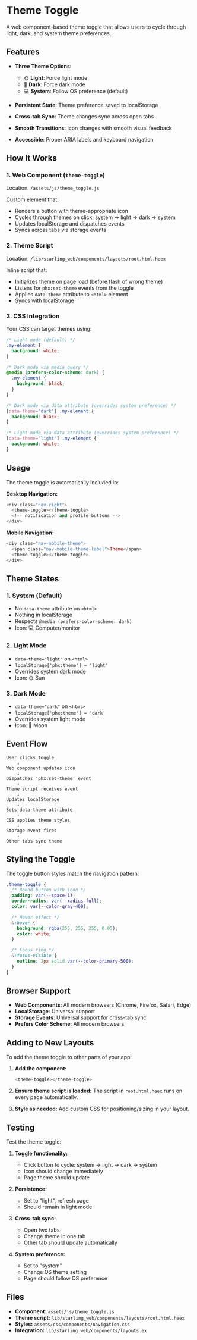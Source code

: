 # Theme Toggle

A web component-based theme toggle that allows users to cycle through light, dark, and system theme preferences.

## Features

- **Three Theme Options:**
  - 🌞 **Light**: Force light mode
  - 🌙 **Dark**: Force dark mode
  - 💻 **System**: Follow OS preference (default)

- **Persistent State**: Theme preference saved to localStorage
- **Cross-tab Sync**: Theme changes sync across open tabs
- **Smooth Transitions**: Icon changes with smooth visual feedback
- **Accessible**: Proper ARIA labels and keyboard navigation

## How It Works

### 1. Web Component (`theme-toggle`)

Location: `/assets/js/theme_toggle.js`

Custom element that:
- Renders a button with theme-appropriate icon
- Cycles through themes on click: system → light → dark → system
- Updates localStorage and dispatches events
- Syncs across tabs via storage events

### 2. Theme Script

Location: `/lib/starling_web/components/layouts/root.html.heex`

Inline script that:
- Initializes theme on page load (before flash of wrong theme)
- Listens for `phx:set-theme` events from the toggle
- Applies `data-theme` attribute to `<html>` element
- Syncs with localStorage

### 3. CSS Integration

Your CSS can target themes using:

```css
/* Light mode (default) */
.my-element {
  background: white;
}

/* Dark mode via media query */
@media (prefers-color-scheme: dark) {
  .my-element {
    background: black;
  }
}

/* Dark mode via data attribute (overrides system preference) */
[data-theme="dark"] .my-element {
  background: black;
}

/* Light mode via data attribute (overrides system preference) */
[data-theme="light"] .my-element {
  background: white;
}
```

## Usage

The theme toggle is automatically included in:

**Desktop Navigation:**
```heex
<div class="nav-right">
  <theme-toggle></theme-toggle>
  <!-- notification and profile buttons -->
</div>
```

**Mobile Navigation:**
```heex
<div class="nav-mobile-theme">
  <span class="nav-mobile-theme-label">Theme</span>
  <theme-toggle></theme-toggle>
</div>
```

## Theme States

### 1. System (Default)
- No `data-theme` attribute on `<html>`
- Nothing in localStorage
- Respects `@media (prefers-color-scheme: dark)`
- Icon: 💻 Computer/monitor

### 2. Light Mode
- `data-theme="light"` on `<html>`
- `localStorage['phx:theme'] = 'light'`
- Overrides system dark mode
- Icon: 🌞 Sun

### 3. Dark Mode
- `data-theme="dark"` on `<html>`
- `localStorage['phx:theme'] = 'dark'`
- Overrides system light mode
- Icon: 🌙 Moon

## Event Flow

```
User clicks toggle
    ↓
Web component updates icon
    ↓
Dispatches 'phx:set-theme' event
    ↓
Theme script receives event
    ↓
Updates localStorage
    ↓
Sets data-theme attribute
    ↓
CSS applies theme styles
    ↓
Storage event fires
    ↓
Other tabs sync theme
```

## Styling the Toggle

The toggle button styles match the navigation pattern:

```css
.theme-toggle {
  /* Round button with icon */
  padding: var(--space-1);
  border-radius: var(--radius-full);
  color: var(--color-gray-400);

  /* Hover effect */
  &:hover {
    background: rgba(255, 255, 255, 0.05);
    color: white;
  }

  /* Focus ring */
  &:focus-visible {
    outline: 2px solid var(--color-primary-500);
  }
}
```

## Browser Support

- **Web Components**: All modern browsers (Chrome, Firefox, Safari, Edge)
- **LocalStorage**: Universal support
- **Storage Events**: Universal support for cross-tab sync
- **Prefers Color Scheme**: All modern browsers

## Adding to New Layouts

To add the theme toggle to other parts of your app:

1. **Add the component:**
   ```heex
   <theme-toggle></theme-toggle>
   ```

2. **Ensure theme script is loaded:**
   The script in `root.html.heex` runs on every page automatically.

3. **Style as needed:**
   Add custom CSS for positioning/sizing in your layout.

## Testing

Test the theme toggle:

1. **Toggle functionality:**
   - Click button to cycle: system → light → dark → system
   - Icon should change immediately
   - Page theme should update

2. **Persistence:**
   - Set to "light", refresh page
   - Should remain in light mode

3. **Cross-tab sync:**
   - Open two tabs
   - Change theme in one tab
   - Other tab should update automatically

4. **System preference:**
   - Set to "system"
   - Change OS theme setting
   - Page should follow OS preference

## Files

- **Component:** `assets/js/theme_toggle.js`
- **Theme script:** `lib/starling_web/components/layouts/root.html.heex`
- **Styles:** `assets/css/components/navigation.css`
- **Integration:** `lib/starling_web/components/layouts.ex`
